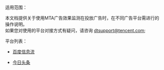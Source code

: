 适用范围：

本文档提供关于使用MTA广告效果监测在投放广告时，在不同广告平台需进行的操作说明。
<br>如果您对使用的平台对接方式有疑问，请咨询 <a href=" dtsupport@tencent.com">dtsupport@tencent.com</a>;

平台列表：

- [百度信息流]()
 
- [今日头条]()